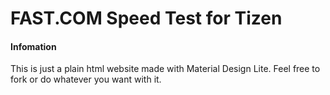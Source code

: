 # FAST.COM Speed Test for Tizen


#### Infomation

This is just a plain html website made with Material Design Lite. Feel free to fork or do whatever you want with it.